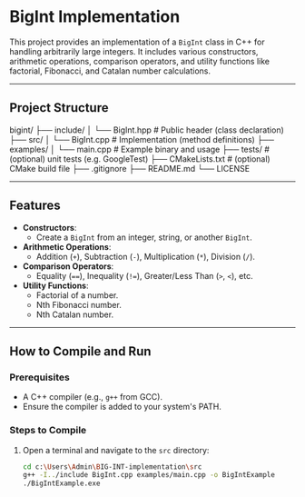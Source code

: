 # BigInt Implementation

This project provides an implementation of a `BigInt` class in C++ for handling arbitrarily large integers. It includes various constructors, arithmetic operations, comparison operators, and utility functions like factorial, Fibonacci, and Catalan number calculations.

---

## Project Structure
bigint/
├── include/
│   └── BigInt.hpp       # Public header (class declaration)
├── src/
│   └── BigInt.cpp       # Implementation (method definitions)
├── examples/
│   └── main.cpp         # Example binary and usage
├── tests/               # (optional) unit tests (e.g. GoogleTest)
├── CMakeLists.txt       # (optional) CMake build file
├── .gitignore
├── README.md
└── LICENSE

---

## Features

- **Constructors**:
  - Create a `BigInt` from an integer, string, or another `BigInt`.
- **Arithmetic Operations**:
  - Addition (`+`), Subtraction (`-`), Multiplication (`*`), Division (`/`).
- **Comparison Operators**:
  - Equality (`==`), Inequality (`!=`), Greater/Less Than (`>`, `<`), etc.
- **Utility Functions**:
  - Factorial of a number.
  - Nth Fibonacci number.
  - Nth Catalan number.

---

## How to Compile and Run

### Prerequisites
- A C++ compiler (e.g., `g++` from GCC).
- Ensure the compiler is added to your system's PATH.

### Steps to Compile
1. Open a terminal and navigate to the `src` directory:
   ```bash
   cd c:\Users\Admin\BIG-INT-implementation\src
   g++ -I../include BigInt.cpp examples/main.cpp -o BigIntExample
   ./BigIntExample.exe
   ```